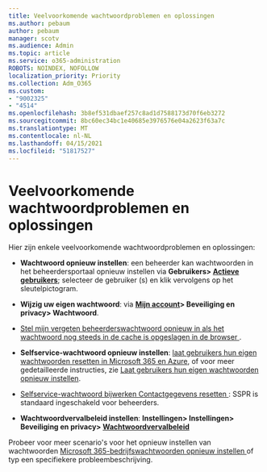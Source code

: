 ```yaml
---
title: Veelvoorkomende wachtwoordproblemen en oplossingen
ms.author: pebaum
author: pebaum
manager: scotv
ms.audience: Admin
ms.topic: article
ms.service: o365-administration
ROBOTS: NOINDEX, NOFOLLOW
localization_priority: Priority
ms.collection: Adm_O365
ms.custom:
- "9002325"
- "4514"
ms.openlocfilehash: 3b8ef531dbaef257c8ad1d7588173d70f6eb3272
ms.sourcegitcommit: 8bc60ec34bc1e40685e3976576e04a2623f63a7c
ms.translationtype: MT
ms.contentlocale: nl-NL
ms.lasthandoff: 04/15/2021
ms.locfileid: "51817527"
---
```

# <a name="common-password-issues-and-resolutions"></a>Veelvoorkomende wachtwoordproblemen en oplossingen

Hier zijn enkele veelvoorkomende wachtwoordproblemen en oplossingen:

- **Wachtwoord opnieuw instellen**: een beheerder kan wachtwoorden in het beheerdersportaal opnieuw instellen via **Gebruikers> [ Actieve gebruikers](https://portal.office.com/adminportal/home#/users)**; selecteer de gebruiker (s) en klik vervolgens op het sleutelpictogram.

- **Wijzig uw eigen wachtwoord**: via **[ Mijn account](https://portal.office.com/account/#home)> Beveiliging en privacy> Wachtwoord**.

- [ Stel mijn vergeten beheerderswachtwoord opnieuw in als het wachtwoord nog steeds in de cache is opgeslagen in de browser ](https://docs.microsoft.com/microsoft-365/admin/add-users/reset-passwords?view=o365-worldwide#reset-my-admin-password).

- **Selfservice-wachtwoord opnieuw instellen**: [ laat gebruikers hun eigen wachtwoorden resetten in Microsoft 365 en Azure](https://portal.office.com/adminportal/home#/SettingsMultiPivot/:/Settings/L1/SelfServiceReset), of voor meer gedetailleerde instructies, zie [ Laat gebruikers hun eigen wachtwoorden opnieuw instellen](https://docs.microsoft.com/microsoft-365/admin/add-users/let-users-reset-passwords).

- [ Selfservice-wachtwoord bijwerken Contactgegevens resetten ](https://go.microsoft.com/fwlink/?linkid=849451): SSPR is standaard ingeschakeld voor beheerders. 

- **Wachtwoordvervalbeleid instellen**: **Instellingen> Instellingen> Beveiliging en privacy> [ Wachtwoordvervalbeleid](https://admin.microsoft.com/AdminPortal/Home#/SettingsMultiPivot/:/Settings/L1/PasswordPolicy)**

Probeer voor meer scenario's voor het opnieuw instellen van wachtwoorden [ Microsoft 365-bedrijfswachtwoorden opnieuw instellen ](https://docs.microsoft.com/microsoft-365/admin/add-users/reset-passwords) of typ een specifiekere probleembeschrijving.
